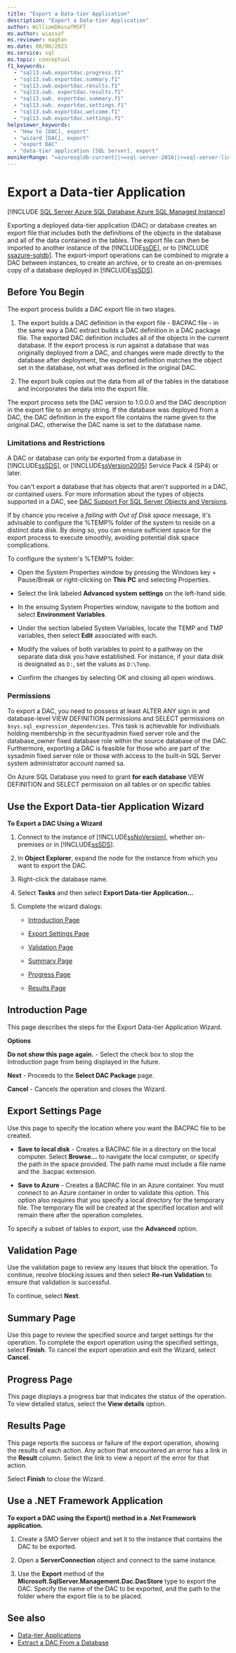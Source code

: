 ```yaml
---
title: "Export a Data-tier Application"
description: "Export a Data-tier Application"
author: WilliamDAssafMSFT
ms.author: wiassaf
ms.reviewer: maghan
ms.date: 08/08/2023
ms.service: sql
ms.topic: conceptual
f1_keywords:
  - "sql13.swb.exportdac.progress.f1"
  - "sql13.swb.exportdac.summary.f1"
  - "sql13.swb.exportdac.results.f1"
  - "sql13.swb. exportdac.results.f1"
  - "sql13.swb. exportdac.summary.f1"
  - "sql13.swb. exportdac.settings.f1"
  - "sql13.swb.exportdac.welcome.f1"
  - "sql13.swb.exportdac.settings.f1"
helpviewer_keywords:
  - "How to [DAC], export"
  - "wizard [DAC], export"
  - "export DAC"
  - "data-tier application [SQL Server], export"
monikerRange: "=azuresqldb-current||>=sql-server-2016||>=sql-server-linux-2017||=azuresqldb-mi-current"
---
```


# Export a Data-tier Application

[!INCLUDE [SQL Server Azure SQL Database Azure SQL Managed Instance](../../includes/applies-to-version/sql-asdb-asdbmi.md)]

Exporting a deployed data-tier application (DAC) or database creates an export file that includes both the definitions of the objects in the database and all of the data contained in the tables. The export file can then be imported to another instance of the [!INCLUDE[ssDE](../../includes/ssde-md.md)], or to [!INCLUDE [ssazure-sqldb](../../includes/ssazure-sqldb.md)]. The export-import operations can be combined to migrate a DAC between instances, to create an archive, or to create an on-premises copy of a database deployed in [!INCLUDE[ssSDS](../../includes/sssds-md.md)].

## Before You Begin

The export process builds a DAC export file in two stages.

1. The export builds a DAC definition in the export file - BACPAC file - in the same way a DAC extract builds a DAC definition in a DAC package file. The exported DAC definition includes all of the objects in the current database. If the export process is run against a database that was originally deployed from a DAC, and changes were made directly to the database after deployment, the exported definition matches the object set in the database, not what was defined in the original DAC.

1. The export bulk copies out the data from all of the tables in the database and incorporates the data into the export file.

The export process sets the DAC version to 1.0.0.0 and the DAC description in the export file to an empty string. If the database was deployed from a DAC, the DAC definition in the export file contains the name given to the original DAC, otherwise the DAC name is set to the database name.

### <a id="LimitationsRestrictions"></a> Limitations and Restrictions

A DAC or database can only be exported from a database in [!INCLUDE[ssSDS](../../includes/sssds-md.md)], or [!INCLUDE[ssVersion2005](../../includes/ssversion2005-md.md)] Service Pack 4 (SP4) or later.

You can't export a database that has objects that aren't supported in a DAC, or contained users. For more information about the types of objects supported in a DAC, see [DAC Support For SQL Server Objects and Versions](/previous-versions/sql/sql-server-2012/ee210549(v=sql.110)).

If by chance you receive a *failing with Out of Disk space* message, it's advisable to configure the %TEMP% folder of the system to reside on a distinct data disk. By doing so, you can ensure sufficient space for the export process to execute smoothly, avoiding potential disk space complications.

To configure the system's %TEMP% folder:

- Open the System Properties window by pressing the Windows key + Pause/Break or right-clicking on **This PC** and selecting Properties.

- Select the link labeled **Advanced system settings** on the left-hand side.

- In the ensuing System Properties window, navigate to the bottom and select **Environment Variables**.

- Under the section labeled System Variables, locate the TEMP and TMP variables, then select **Edit** associated with each.

- Modify the values of both variables to point to a pathway on the separate data disk you have established. For instance, if your data disk is designated as `D:`, set the values as `D:\Temp`.

- Confirm the changes by selecting OK and closing all open windows.

### <a id="Permissions"></a> Permissions

To export a DAC, you need to possess at least ALTER ANY sign in and database-level VIEW DEFINITION permissions and SELECT permissions on s`sys.sql_expression_dependencies`. This task is achievable for individuals holding membership in the securityadmin fixed server role and the database_owner fixed database role within the source database of the DAC. Furthermore, exporting a DAC is feasible for those who are part of the sysadmin fixed server role or those with access to the built-in SQL Server system administrator account named sa.

On Azure SQL Database you need to grant **for each database** VIEW DEFINITION and SELECT permission on all tables or on specific tables

## <a id="UsingDeployDACWizard"></a> Use the Export Data-tier Application Wizard

**To Export a DAC Using a Wizard**

1. Connect to the instance of [!INCLUDE[ssNoVersion](../../includes/ssnoversion-md.md)], whether on-premises or in [!INCLUDE[ssSDS](../../includes/sssds-md.md)].

1. In **Object Explorer**, expand the node for the instance from which you want to export the DAC.

1. Right-click the database name.

1. Select **Tasks** and then select **Export Data-tier Application...**

1. Complete the wizard dialogs:

    - [Introduction Page](#Introduction)

    - [Export Settings Page](#Export_settings)

    - [Validation Page](#Validation)

    - [Summary Page](#Summary)

    - [Progress Page](#Progress)

    - [Results Page](#Results)

## <a id="Introduction"></a> Introduction Page

This page describes the steps for the Export Data-tier Application Wizard.

**Options**

**Do not show this page again.** - Select the check box to stop the Introduction page from being displayed in the future.

**Next** - Proceeds to the **Select DAC Package** page.

**Cancel** - Cancels the operation and closes the Wizard.

## <a id="Export_settings"></a> Export Settings Page

Use this page to specify the location where you want the BACPAC file to be created.

- **Save to local disk** - Creates a BACPAC file in a directory on the local computer. Select **Browse...** to navigate the local computer, or specify the path in the space provided. The path name must include a file name and the .bacpac extension.

- **Save to Azure** - Creates a BACPAC file in an Azure container. You must connect to an Azure container in order to validate this option. This option also requires that you specify a local directory for the temporary file. The temporary file will be created at the specified location and will remain there after the operation completes.

To specify a subset of tables to export, use the **Advanced** option.

## <a id="Validation"></a> Validation Page

Use the validation page to review any issues that block the operation. To continue, resolve blocking issues and then select **Re-run Validation** to ensure that validation is successful.

To continue, select **Next**.

## <a id="Summary"></a> Summary Page

Use this page to review the specified source and target settings for the operation. To complete the export operation using the specified settings, select **Finish**. To cancel the export operation and exit the Wizard, select **Cancel**.

## <a id="Progress"></a> Progress Page

This page displays a progress bar that indicates the status of the operation. To view detailed status, select the **View details** option.

## <a id="Results"></a> Results Page

This page reports the success or failure of the export operation, showing the results of each action. Any action that encountered an error has a link in the **Result** column. Select the link to view a report of the error for that action.

Select **Finish** to close the Wizard.

## <a id="NetApp"></a> Use a .NET Framework Application

**To export a DAC using the Export() method in a .Net Framework application.**

1. Create a SMO Server object and set it to the instance that contains the DAC to be exported.

1. Open a **ServerConnection** object and connect to the same instance.

1. Use the **Export** method of the **Microsoft.SqlServer.Management.Dac.DacStore** type to export the DAC. Specify the name of the DAC to be exported, and the path to the folder where the export file is to be placed.

## See also

- [Data-tier Applications](../../relational-databases/data-tier-applications/data-tier-applications.md)
- [Extract a DAC From a Database](../../relational-databases/data-tier-applications/extract-a-dac-from-a-database.md)
